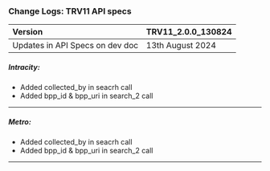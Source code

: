 ### Change Logs: TRV11 API specs

| Version                         | TRV11_2.0.0_130824 |
| :------------------------------ | :----------------- |
| Updates in API Specs on dev doc | 13th August 2024      |

##### Intracity:

- Added collected_by in seacrh call
- Added bpp_id & bpp_uri in search_2 call

---

##### Metro:

- Added collected_by in seacrh call
- Added bpp_id & bpp_uri in search_2 call

---

#####